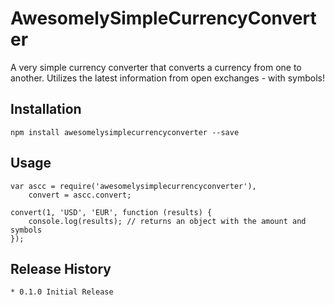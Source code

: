 # AwesomelySimpleCurrencyConverter
A very simple currency converter that converts a currency from one to another. Utilizes the latest information from open exchanges - with symbols!

## Installation

	npm install awesomelysimplecurrencyconverter --save

## Usage
	
	var ascc = require('awesomelysimplecurrencyconverter'),
		convert = ascc.convert;

	convert(1, 'USD', 'EUR', function (results) {
		console.log(results); // returns an object with the amount and symbols
	});

## Release History

	* 0.1.0 Initial Release